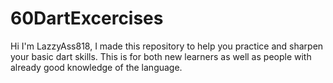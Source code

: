 # 60DartExcercises
Hi I'm LazzyAss818, I made this repository to help you practice and sharpen your basic dart skills. This is for both new learners as well as people with already good knowledge of the language.
